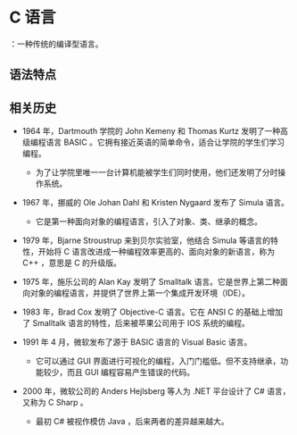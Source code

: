 # C 语言

：一种传统的编译型语言。


## 语法特点

<!-- - 脚本文件的扩展名为 .py 。
- 每个语句的末尾以换行符或分号 ; 作为分隔符。
- 用 # 声明单行注释。
- 支持定义函数，不支持面向对象编程。


一般的笔记目录结构：
语法特点
变量
  数据类型
运算符
流程控制
函数
类
-->


## 相关历史

- 1964 年，Dartmouth 学院的 John Kemeny 和 Thomas Kurtz 发明了一种高级编程语言 BASIC 。它拥有接近英语的简单命令，适合让学院的学生们学习编程。
  - 为了让学院里唯一一台计算机能被学生们同时使用，他们还发明了分时操作系统。
- 1967 年，挪威的 Ole Johan Dahl 和 Kristen Nygaard 发布了 Simula 语言。
  - 它是第一种面向对象的编程语言，引入了对象、类、继承的概念。


- 1979 年，Bjarne Stroustrup 来到贝尔实验室，他结合 Simula 等语言的特性，开始将 C 语言改进成一种编程效率更高的、面向对象的新语言，称为 C++ ，意思是 C 的升级版。
- 1975 年，施乐公司的 Alan Kay 发明了 Smalltalk 语言。它是世界上第二种面向对象的编程语言，并提供了世界上第一个集成开发环境（IDE）。
- 1983 年，Brad Cox 发明了 Objective-C 语言。它在 ANSI C 的基础上增加了 Smalltalk 语言的特性，后来被苹果公司用于 IOS 系统的编程。
- 1991 年 4 月，微软发布了源于 BASIC 语言的 Visual Basic 语言。
  - 它可以通过 GUI 界面进行可视化的编程，入门门槛低。但不支持继承，功能较少，而且 GUI 编程容易产生错误的代码。
- 2000 年，微软公司的 Anders Hejlsberg 等人为 .NET 平台设计了 C# 语言，又称为 C Sharp 。
  - 最初 C# 被视作模仿 Java ，后来两者的差异越来越大。
